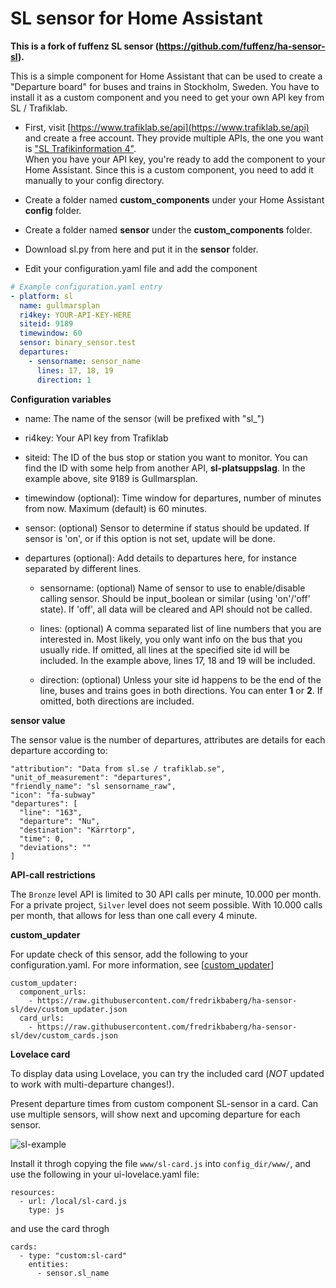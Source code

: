 SL sensor for Home Assistant
========================

**This is a fork of fuffenz SL sensor (https://github.com/fuffenz/ha-sensor-sl).**

This is a simple component for Home Assistant that can be used to create a "Departure board" for buses and trains in Stockholm, Sweden.  You have to install it as a custom component and you need to get your own API key from SL / Trafiklab.

- First, visit [https://www.trafiklab.se/api](https://www.trafiklab.se/api) and create a free account. They provide multiple APIs, the one you want is ["SL Trafikinformation 4"](https://www.trafiklab.se/api/sl-realtidsinformation-4).  
When you have your API key, you're ready to add the component to your Home Assistant. Since this is a custom component, you need to add it manually to your config directory.

- Create a folder named **custom_components** under your Home Assistant **config** folder. 

- Create a folder named **sensor** under the **custom_components** folder.

- Download sl.py from here and put it in the **sensor** folder.

- Edit your configuration.yaml file and add the component

```yaml
# Example configuration.yaml entry
- platform: sl
  name: gullmarsplan
  ri4key: YOUR-API-KEY-HERE
  siteid: 9189
  timewindow: 60
  sensor: binary_sensor.test
  departures:
    - sensorname: sensor_name
      lines: 17, 18, 19
      direction: 1
```


**Configuration variables**


- name: The name of the sensor (will be prefixed with "sl_") 

- ri4key: Your API key from Trafiklab

- siteid: The ID of the bus stop or station you want to monitor.  You can find the ID with some help from another API, **sl-platsuppslag**.  In the example above, site 9189 is Gullmarsplan.

- timewindow (optional): Time window for departures, number of minutes from now. Maximum (default) is 60 minutes.

- sensor: (optional) Sensor to determine if status should be updated. If sensor is 'on', or if this option is not set, update will be done.

- departures (optional): Add details to departures here, for instance separated by different lines.

  - sensorname: (optional) Name of sensor to use to enable/disable calling sensor. Should be input_boolean or similar (using 'on'/'off' state). If 'off', all data will be cleared and API should not be called.

  - lines: (optional) A comma separated list of line numbers that you are interested in. Most likely, you only want info on the bus that you usually ride.  If omitted, all lines at the specified site id will be included.  In the example above, lines 17, 18 and 19 will be included.

  - direction: (optional) Unless your site id happens to be the end of the line, buses and trains goes in both directions.  You can enter **1** or **2**.  If omitted, both directions are included.

**sensor value**

The sensor value is the number of departures, attributes are details for each departure according to:
```
"attribution": "Data from sl.se / trafiklab.se",
"unit_of_measurement": "departures",
"friendly_name": "sl sensorname_raw",
"icon": "fa-subway"
"departures": [
  "line": "163",
  "departure": "Nu",
  "destination": "Kärrtorp",
  "time": 0,
  "deviations": ""
]
```

<!-- The sensor value is the number of minutes to the next departure.  There are also a number of attributes:

```
next_departure: 1 min
next_line: 17
next_destination: Åkeshov
upcoming_departure: 4 min
upcoming_line: 18
upcoming_destination: Hässelby strand
unit_of_measurement: min
icon: fa-subway
friendly_name: sl gullmarsplan
attribution: Data from sl.se / trafiklab.se
``` -->

**API-call restrictions**

The `Bronze` level API is limited to 30 API calls per minute, 10.000 per month.
For a private project, `Silver` level does not seem possible.
With 10.000 calls per month, that allows for less than one call every 4 minute.


**custom_updater**

For update check of this sensor, add the following to your configuration.yaml. For more information, see [[custom_updater](https://github.com/custom-components/custom_updater/wiki/Installation)]

```
custom_updater:
  component_urls:
    - https://raw.githubusercontent.com/fredrikbaberg/ha-sensor-sl/dev/custom_updater.json
  card_urls:
    - https://raw.githubusercontent.com/fredrikbaberg/ha-sensor-sl/dev/custom_cards.json
```

**Lovelace card**

To display data using Lovelace, you can try the included card (*NOT* updated to work with multi-departure changes!).

Present departure times from custom component SL-sensor in a card. Can use multiple sensors, will show next and upcoming departure for each sensor.

![sl-example](https://user-images.githubusercontent.com/19709460/46255050-d4427b80-c498-11e8-9d30-2510e803e02b.png)

Install it throgh copying the file `www/sl-card.js` into `config_dir/www/`, and use the following in your ui-lovelace.yaml file:
```
resources:
  - url: /local/sl-card.js
    type: js
```
and use the card throgh
```
cards:
  - type: "custom:sl-card"
    entities:
      - sensor.sl_name
```
